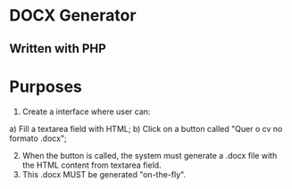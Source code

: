 # DOCX Generator
## Written with PHP


# Purposes

1) Create a interface where user can:

a) Fill a textarea field with HTML;
b) Click on a button called "Quer o cv no formato .docx";

2) When the button is called, the system must generate a .docx file with the HTML content from textarea field.
3) This .docx MUST be generated "on-the-fly".